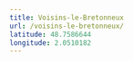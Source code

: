 ```yaml
---
title: Voisins-le-Bretonneux
url: /voisins-le-bretonneux/
latitude: 48.7586644
longitude: 2.0510182
---
```

